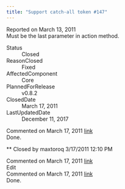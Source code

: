 ```yaml
---
title: "Support catch-all token #147"
---
```

<div class="issue-report">
   <div class="issue-header">Reported on 
      <time datetime="2011-03-13T22:21:21.743-07:00" title="2011-03-13T22:21:21.743-07:00">March 13, 2011</time>
   </div>
   <div class="issue-message" markdown="1">Must be the last parameter in action method.
      
   </div>
   <div class="issue-footer">
      <dl>
         <dt>Status</dt>
         <dd>Closed</dd>
         <dt>ReasonClosed</dt>
         <dd>Fixed</dd>
         <dt>AffectedComponent</dt>
         <dd>Core</dd>
         <dt>PlannedForRelease</dt>
         <dd>v0.8.2</dd>
         <dt>ClosedDate</dt>
         <dd>
            <time datetime="2011-03-17T12:38:03.567-07:00" title="2011-03-17T12:38:03.567-07:00">March 17, 2011</time>
         </dd>
         <dt>LastUpdatedDate</dt>
         <dd>
            <time datetime="2017-12-11T02:15:56.247-08:00" title="2017-12-11T02:15:56.247-08:00">December 11, 2017</time>
         </dd>
      </dl>
   </div>
</div>
<div id="post77654" class="issue-comment">
   <div class="issue-header">Commented on 
      <time datetime="2011-03-17T12:12:12.397-07:00" title="2011-03-17T12:12:12.397-07:00">March 17, 2011</time> <a href="#post77654" class="post-link">link</a></div>
   <div class="issue-message" markdown="1">Done.


** Closed by maxtoroq 3/17/2011 12:10 PM
      
   </div>
</div>
<div id="post77655" class="issue-comment">
   <div class="issue-header">Commented on 
      <time datetime="2011-03-17T12:12:12.763-07:00" title="2011-03-17T12:12:12.763-07:00">March 17, 2011</time> <a href="#post77655" class="post-link">link</a></div>
   <div class="issue-message" markdown="1">Edit
      
   </div>
</div>
<div id="post77656" class="issue-comment">
   <div class="issue-header">Commented on 
      <time datetime="2011-03-17T12:37:30.707-07:00" title="2011-03-17T12:37:30.707-07:00">March 17, 2011</time> <a href="#post77656" class="post-link">link</a></div>
   <div class="issue-message" markdown="1">Done.
      
   </div>
</div>